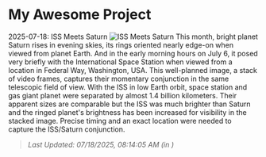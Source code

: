 # My Awesome Project

<!-- APOD Start -->
2025-07-18: ISS Meets Saturn
![ISS Meets Saturn](https://apod.nasa.gov/apod/image/2507/ISSMeetsSaturn3_1024.jpg)
This month, bright planet Saturn rises in evening skies, its rings oriented nearly edge-on when viewed from planet Earth. And in the early morning hours on July 6, it posed very briefly with the International Space Station when viewed from a location in Federal Way, Washington, USA. This well-planned image, a stack of video frames, captures their momentary conjunction in the same telescopic field of view. With the ISS in low Earth orbit, space station and gas giant planet were separated by almost 1.4 billion kilometers. Their apparent sizes are comparable but the ISS was much brighter than Saturn and the ringed planet's brightness has been increased for visibility in the stacked image. Precise timing and an exact location were needed to capture the ISS/Saturn conjunction.
> _Last Updated: 07/18/2025, 08:14:05 AM (in )_
<!-- APOD End -->
